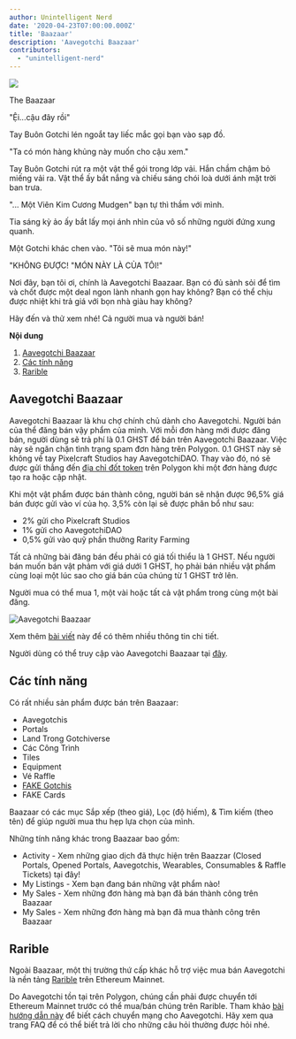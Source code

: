 ```yaml
---
author: Unintelligent Nerd
date: '2020-04-23T07:00:00.000Z'
title: 'Baazaar'
description: 'Aavegotchi Baazaar'
contributors:
  - "unintelligent-nerd"
---
```


<div class="headerImageContainer">
<img class="headerImage" src="/baazaar/baazaar.gif">
<p class="headerImageText">The Baazaar</p>
</div>

"Ệi...cậu đây rồi"

Tay Buôn Gotchi lén ngoắt tay liếc mắc gọi bạn vào sạp đồ.

"Ta có món hàng khủng này muốn cho cậu xem."

Tay Buôn Gotchi rút ra một vật thể gói trong lớp vải. Hắn chầm chậm bỏ miếng vải ra. Vật thể ấy bắt nắng và chiếu sáng chói loà dưới ánh mặt trời ban trưa.

"... Một Viên Kim Cương Mudgen" bạn tự thì thầm với mình.

Tia sáng kỳ ảo ấy bắt lấy mọi ánh nhìn của vô số những người đứng xung quanh.

Một Gotchi khác chen vào. "Tôi sẽ mua món này!"

"KHÔNG ĐƯỢC! "MÓN NÀY LÀ CỦA TÔI!"

Nơi đây, bạn tôi ơi, chính là Aavegotchi Baazaar. Bạn có đủ sành sỏi để tìm và chốt được một deal ngon lành nhanh gọn hay không? Bạn có thể chịu được nhiệt khi trả giá với bọn nhà giàu hay không?

Hãy đến và thử xem nhé! Cả người mua và người bán!

<div class="contentsBox">

**Nội dung**

<ol>
<li><a href=#aavegotchi-baazaar>Aavegotchi Baazaar</a></li>
<li><a href=#features>Các tính năng</a></li>
<li><a href=#rarible>Rarible</a></li>
</ol>

</div>

## Aavegotchi Baazaar

Aavegotchi Baazaar là khu chợ chính chủ dành cho Aavegotchi. Người bán của thể đăng bán vậy phẩm của mình. Với mỗi đơn hàng mới được đăng bán, người dùng sẽ trả phí là 0.1 GHST để bán trên Aavegotchi Baazaar. Việc này sẽ ngăn chặn tình trạng spam đơn hàng trên Polygon. 0.1 GHST này sẽ không về tay Pixelcraft Studios hay AavegotchiDAO. Thay vào đó, nó sẽ được gửi thẳng đến [địa chỉ đốt token](https://explorer-mainnet.maticvigil.com/address/{{BURN_ADDRESS}}/tokens) trên Polygon khi một đơn hàng được tạo ra hoặc cập nhật.

Khi một vật phẩm được bán thành công, người bán sẽ nhận được 96,5% giá bán được gửi vào ví của họ. 3,5% còn lại sẽ được phân bổ như sau:
* 2% gửi cho Pixelcraft Studios
* 1% gửi cho AavegotchiDAO
* 0,5% gửi vào quỹ phần thưởng Rarity Farming

Tất cả những bài đăng bán đều phải có giá tối thiểu là 1 GHST. Nếu người bán muốn bán vật phảm với giá dưới 1 GHST, họ phải bán nhiều vật phẩm cùng loại một lúc sao cho giá bán của chúng từ 1 GHST trở lên.

Người mua có thể mua 1, một vài hoặc tất cả vật phẩm trong cùng một bài đăng.

<img class = "bodyImage" src = "/baazaar/baazaar.png" alt = "Aavegotchi Baazaar" />

Xem thêm [bài viết](https://aavegotchi.medium.com/surprise-were-launching-an-aavegotchi-nft-marketplace-f8a388e89d7f) này để có thêm nhiều thông tin chi tiết.

Người dùng có thể truy cập vào Aavegotchi Baazaar tại [đây](https://app.aavegotchi.com/baazaar).

## Các tính năng
Có rất nhiều sản phẩm được bán trên Baazaar:

* Aavegotchis
* Portals
* Land Trong Gotchiverse
* Các Công Trình
* Tiles
* Equipment
* Vé Raffle
* [FAKE Gotchis](https://www.fakegotchis.com/)
* FAKE Cards

Baazaar có các mục Sắp xếp (theo giá), Lọc (độ hiếm), & Tìm kiếm (theo tên) để giúp người mua thu hẹp lựa chọn của mình.

Những tính năng khác trong Baazaar bao gồm:

* Activity - Xem những giao dịch đã thực hiện trên Baazzar (Closed Portals, Opened Portals, Aavegotchis, Wearables, Consumables & Raffle Tickets) tại đây!
* My Listings - Xem bạn đang bán những vật phẩm nào!
* My Sales - Xem những đơn hàng mà bạn đã bán thành công trên Baazaar
* My Sales - Xem những đơn hàng mà bạn đã mua thành công trên Baazaar

## Rarible

Ngoài Baazaar, một thị trường thứ cấp khác hỗ trợ việc mua bán Aavegotchi là nền tảng [Rarible](https://rarible.com/) trên Ethereum Mainnet.

Do Aavegotchi tồn tại trên Polygon, chúng cần phải được chuyển tới Ethereum Mainnet trước có thể mua/bán chúng trên Rarible. Tham khảo [bài hướng dẫn này](https://aavegotchi.medium.com/aavegotchis-are-bridging-to-ethereum-with-3x-rewards-for-trading-344432eded9f) để biết cách chuyển mạng cho Aavegotchi. Hãy xem qua trang FAQ để có thể biết trả lời cho những câu hỏi thường được hỏi nhé.